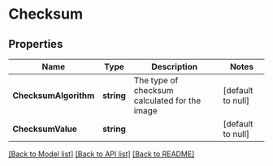 # Checksum

## Properties
Name | Type | Description | Notes
------------ | ------------- | ------------- | -------------
**ChecksumAlgorithm** | **string** | The type of checksum calculated for the image | [default to null]
**ChecksumValue** | **string** |  | [default to null]

[[Back to Model list]](../README.md#documentation-for-models) [[Back to API list]](../README.md#documentation-for-api-endpoints) [[Back to README]](../README.md)
